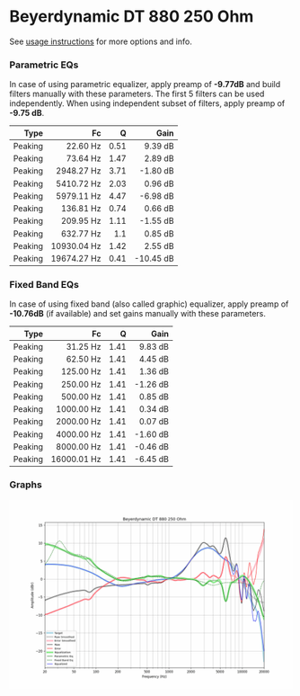 # Beyerdynamic DT 880 250 Ohm
See [usage instructions](https://github.com/jaakkopasanen/AutoEq#usage) for more options and info.

### Parametric EQs
In case of using parametric equalizer, apply preamp of **-9.77dB** and build filters manually
with these parameters. The first 5 filters can be used independently.
When using independent subset of filters, apply preamp of **-9.75 dB**.

| Type    | Fc          |    Q | Gain      |
|--------:|------------:|-----:|----------:|
| Peaking | 22.60 Hz    | 0.51 | 9.39 dB   |
| Peaking | 73.64 Hz    | 1.47 | 2.89 dB   |
| Peaking | 2948.27 Hz  | 3.71 | -1.80 dB  |
| Peaking | 5410.72 Hz  | 2.03 | 0.96 dB   |
| Peaking | 5979.11 Hz  | 4.47 | -6.98 dB  |
| Peaking | 136.81 Hz   | 0.74 | 0.66 dB   |
| Peaking | 209.95 Hz   | 1.11 | -1.55 dB  |
| Peaking | 632.77 Hz   | 1.1  | 0.85 dB   |
| Peaking | 10930.04 Hz | 1.42 | 2.55 dB   |
| Peaking | 19674.27 Hz | 0.41 | -10.45 dB |

### Fixed Band EQs
In case of using fixed band (also called graphic) equalizer, apply preamp of **-10.76dB**
(if available) and set gains manually with these parameters.

| Type    | Fc          |    Q | Gain     |
|--------:|------------:|-----:|---------:|
| Peaking | 31.25 Hz    | 1.41 | 9.83 dB  |
| Peaking | 62.50 Hz    | 1.41 | 4.45 dB  |
| Peaking | 125.00 Hz   | 1.41 | 1.36 dB  |
| Peaking | 250.00 Hz   | 1.41 | -1.26 dB |
| Peaking | 500.00 Hz   | 1.41 | 0.85 dB  |
| Peaking | 1000.00 Hz  | 1.41 | 0.34 dB  |
| Peaking | 2000.00 Hz  | 1.41 | 0.07 dB  |
| Peaking | 4000.00 Hz  | 1.41 | -1.60 dB |
| Peaking | 8000.00 Hz  | 1.41 | -0.46 dB |
| Peaking | 16000.01 Hz | 1.41 | -6.45 dB |

### Graphs
![](./Beyerdynamic%20DT%20880%20250%20Ohm.png)
